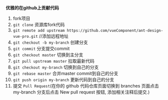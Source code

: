 **优雅的在github上贡献代码**

1. fork项目
2. `git clone` 资源库fork代码
3. `git remote add upstream https://github.com/vueComponent/ant-design-vue-pro.git` //添加远程地址
4. `git checkout -b my-branch`  创建分支
5. `git commit`  分支提交commit
6. `git checkout master`  切换到主分支
7. `git pull upstream master` 拉取最新代码
8. `git checkout my-branch` 切换到自己的分支
9. `git rebase master`  合并master commit到自己的分支
10. `git push origin my-branch` 更新代码到自己的分支
11. 提交 `Pull Request`(在你的 github 代码仓库页面切换到 branches 页面点击 my-branch 分支后点击 New pull request 按钮, 添加相关注释后提交.)